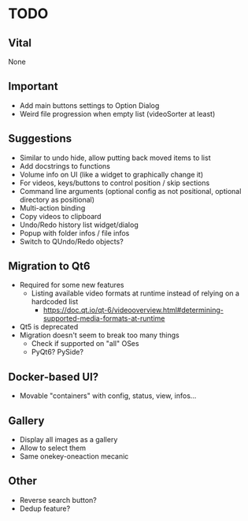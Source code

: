 # TODO
## Vital
None

## Important
- Add main buttons settings to Option Dialog
- Weird file progression when empty list (videoSorter at least)

## Suggestions
- Similar to undo hide, allow putting back moved items to list
- Add docstrings to functions
- Volume info on UI (like a widget to graphically change it)
- For videos, keys/buttons to control position / skip sections
- Command line arguments (optional config as not positional, optional directory as positional)
- Multi-action binding
- Copy videos to clipboard
- Undo/Redo history list widget/dialog
- Popup with folder infos / file infos
- Switch to QUndo/Redo objects?

## Migration to Qt6
- Required for some new features
  - Listing available video formats at runtime instead of relying on a hardcoded list
    - https://doc.qt.io/qt-6/videooverview.html#determining-supported-media-formats-at-runtime
- Qt5 is deprecated
- Migration doesn't seem to break too many things
  - Check if supported on "all" OSes
  - PyQt6? PySide?

## Docker-based UI?
- Movable "containers" with config, status, view, infos...

## Gallery
- Display all images as a gallery
- Allow to select them
- Same onekey-oneaction mecanic

## Other
- Reverse search button?
- Dedup feature?
